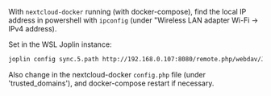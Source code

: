 With `nextcloud-docker` running (with docker-compose), find the local IP address in powershell with `ipconfig` (under "Wireless LAN adapter Wi-Fi -> IPv4 address).

Set in the WSL Joplin instance:

```sh
joplin config sync.5.path http://192.168.0.107:8080/remote.php/webdav/Joplin
```

Also change in the nextcloud-docker `config.php` file (under 'trusted_domains'), and docker-compose restart if necessary.